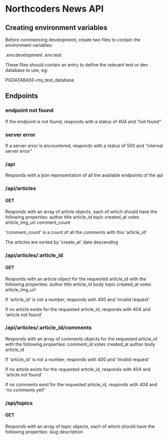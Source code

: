 # Northcoders News API

## Creating environment variables

Before commencing development, create two files to contain the environment variables:

.env.development
.env.test

These files should contain an entry to define the relevant test or dev database to use, eg:

PGDATABASE=my_test_database

## Endpoints
### endpoint not found
If the endpoint is not found, responds with a status of 404 and "not found"

### server error
If a server error is encountered, responds with a status of 500 and "internal server error"

### /api
Responds with a json representation of all the available endpoints of the api

### /api/articles
#### GET
Responds with an array of article objects, each of which should have the following properties:
    author
    title
    article_id
    topic
    created_at
    votes
    article_img_url
    comment_count

'comment_count' is a count of all the comments with this 'article_id'

The articles are sorted by 'create_at' date descending

### /api/articles/:article_id
#### GET
Responds with an article object for the requested article_id with the following properties:
    author
    title
    article_id
    body
    topic
    created_at
    votes
    article_img_url

If 'article_id' is not a number, responds with 400 and 'invalid request'

If no article exists for the requested article_id, responds with 404 and 'article not found'

### /api/articles/:article_id/comments
Responds with an array of comments objects for the requested article_id with the following properties:
    comment_id
    votes
    created_at
    author
    body
    article_id

If 'article_id' is not a number, responds with 400 and 'invalid request'

If no article exists for the requested article_id, responds with 404 and 'article not found'

If no comments exist for the requested article_id, responds with 404 and 'no comments yet!'

### /api/topics
#### GET
Responds with an array of topic objects, each of which should have the following properties:
    slug
    description
